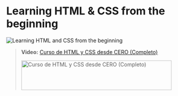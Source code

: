 # Learning HTML & CSS from the beginning

<img 
    src="https://capsule-render.vercel.app/api?type=waving&height=200&color=731433&text=Learning%20HTML%20and%20CSS%20from%20the%20beginning&fontAlign=50&fontSize=35&fontColor=FFFFFF&fontAlignY=35" alt="Learning HTML and CSS from the beginning"
/>


> **Video:** [Curso de HTML y CSS desde CERO (Completo)](https://www.youtube.com/watch?v=ELSm-G201Ls&t=1135s&ab_channel=SoyDalto)
>
> <img src="https://media.discordapp.net/attachments/1309955522690023515/1335092306339958855/image.png?ex=679ee91a&is=679d979a&hm=dfcc022d0796daf999bf74236f7e4a2fa6c42c22e4ff6d6f7603a6c93981c103&=&format=webp&quality=lossless&width=885&height=175" width="398.5" height="79" alt="Curso de HTML y CSS desde CERO (Completo)" />

